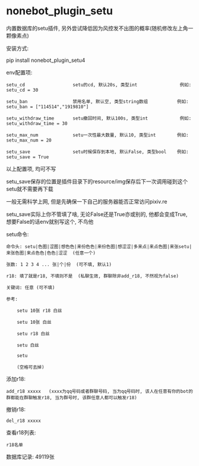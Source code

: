 # nonebot_plugin_setu
内置数据库的setu插件, 另外尝试降低因为风控发不出图的概率(随机修改左上角一颗像素点)

安装方式:



pip install nonebot_plugin_setu4


env配置项:

    setu_cd                  setu的cd, 默认20s, 类型int                例如: setu_cd = 30
    
    setu_ban                 禁用名单, 默认空, 类型string数组           例如: setu_ban = ["114514","1919810"]
    
    setu_withdraw_time       setu撤回时间, 默认100s, 类型int            例如: setu_withdraw_time = 30
    
    setu_max_num             setu一次性最大数量, 默认10, 类型int        例如: setu_max_num = 20
    
    setu_save                setu时候保存到本地, 默认False, 类型bool    例如: setu_save = True
    
以上配置项, 均可不写


setu_save保存的位置是插件目录下的resource/img保存后下一次调用碰到这个setu就不需要再下载

一般无需科学上网, 但是先确保一下自己的服务器能否正常访问pixiv.re

setu_save实际上你不管填了啥, 无论False还是True亦或别的, 他都会变成True, 想要False的话env就别写这个, 不鸟他








setu命令:

    命令头: setu|色图|涩图|想色色|来份色色|来份色图|想涩涩|多来点|来点色图|来张setu|来张色图|来点色色|色色|涩涩  (任意一个)
    
    张数: 1 2 3 4 ... 张|个|份  (可不填, 默认1)
    
    r18: 填了就是r18, 不填则不是  (私聊生效, 群聊除非add_r18, 不然视为false)
    
    关键词: 任意 (可不填)
    
    参考:   
    
        setu 10张 r18 白丝
        
        setu 10张 白丝
        
        setu r18 白丝
        
        setu 白丝
        
        setu
        
        (空格可去掉)



添加r18:

    add_r18 xxxxx   (xxxx为qq号码或者群聊号码, 当为qq号码时, 该人在任意有你的bot的群都能在群聊触发r18, 当为群号时, 该群任意人都可以触发r18)



撤销r18:

    del_r18 xxxxx


查看r18列表:

    r18名单



数据库记录: 49119张
